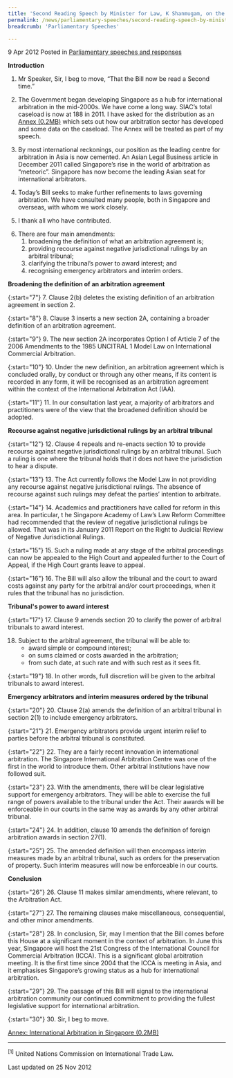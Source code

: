 ```yaml
---
title: 'Second Reading Speech by Minister for Law, K Shanmugam, on the International Arbitration (Amendment) Bill'
permalink: /news/parliamentary-speeches/second-reading-speech-by-minister-for-law-k-shanmugam-on-the-international-arbitration-amendment/
breadcrumb: 'Parliamentary Speeches'

---
```



9 Apr 2012 Posted in [Parliamentary speeches and responses](/news/parliamentary-speeches)

**Introduction**

1. Mr Speaker, Sir, I beg to move, “That the Bill now be read a Second time.”

2. The Government began developing Singapore as a hub for international arbitration in the mid-2000s. We have come a long way. SIAC’s total caseload is now at 188 in 2011. I have asked for the distribution as an [Annex (0.2MB)](/files/news/parliamentary-speeches/2012/04/linkclick7460.pdf) which sets out how our arbitration sector has developed and some data on the caseload. The Annex will be treated as part of my speech.

3. By most international reckonings, our position as the leading centre for arbitration in Asia is now cemented. An Asian Legal Business article in December 2011 called Singapore’s rise in the world of arbitration as “meteoric”. Singapore has now become the leading Asian seat for international arbitrators.

4. Today’s Bill seeks to make further refinements to laws governing arbitration. We have consulted many people, both in Singapore and overseas, with whom we work closely.

5. I thank all who have contributed.


<ol start="6">
<li>There are four main amendments:

<ol>
<li>broadening the definition of what an arbitration agreement is;</li>
<li>providing recourse against negative jurisdictional rulings by an arbitral tribunal;</li>
<li>clarifying the tribunal’s power to award interest; and</li>
<li>recognising emergency arbitrators and interim orders.</li>

</ol>
</li>
</ol>


**Broadening the definition of an arbitration agreement**

{:start="7"}
7. Clause 2(b) deletes the existing definition of an arbitration agreement in section 2.

{:start="8"}
8. Clause 3 inserts a new section 2A, containing a broader definition of an arbitration agreement.

{:start="9"}
9. The new section 2A incorporates Option I of Article 7 of the 2006 Amendments to the 1985 UNCITRAL 1 Model Law on International Commercial Arbitration.

{:start="10"}
10. Under the new definition, an arbitration agreement which is concluded orally, by conduct or through any other means, if its content is recorded in any form, it will be recognised as an arbitration agreement within the context of the International Arbitration Act (IAA).

{:start="11"}
11. In our consultation last year, a majority of arbitrators and practitioners were of the view that the broadened definition should be adopted.


**Recourse against negative jurisdictional rulings by an arbitral tribunal**

{:start="12"}
12. Clause 4 repeals and re-enacts section 10 to provide recourse against negative jurisdictional rulings by an arbitral tribunal. Such a ruling is one where the tribunal holds that it does not have the jurisdiction to hear a dispute.

{:start="13"}
13. The Act currently follows the Model Law in not providing any recourse against negative jurisdictional rulings. The absence of recourse against such rulings may defeat the parties’ intention to arbitrate.

{:start="14"}
14. Academics and practitioners have called for reform in this area. In particular, t he Singapore Academy of Law’s Law Reform Committee had recommended that the review of negative jurisdictional rulings be allowed. That was in its January 2011 Report on the Right to Judicial Review of Negative Jurisdictional Rulings.

{:start="15"}
15. Such a ruling made at any stage of the arbitral proceedings can now be appealed to the High Court and appealed further to the Court of Appeal, if the High Court grants leave to appeal.

{:start="16"}
16. The Bill will also allow the tribunal and the court to award costs against any party for the arbitral and/or court proceedings, when it rules that the tribunal has no jurisdiction.


**Tribunal's power to award interest**

{:start="17"}
17. Clause 9 amends section 20 to clarify the power of arbitral tribunals to award interest.

<ol start="18">
<li>Subject to the arbitral agreement, the tribunal will be able to: 

<ul>

<li>award simple or compound interest;</li>
<li>on sums claimed or costs awarded in the arbitration;</li>
<li> from such date, at such rate and with such rest as it sees fit.</li>
</ul>

</li>
</ol>


{:start="19"}
18. In other words, full discretion will be given to the arbitral tribunals to award interest.


**Emergency arbitrators and interim measures ordered by the tribunal**

{:start="20"}
20. Clause 2(a) amends the definition of an arbitral tribunal in section 2(1) to include emergency arbitrators.

{:start="21"}
21. Emergency arbitrators provide urgent interim relief to parties before the arbitral tribunal is constituted.

{:start="22"}
22. They are a fairly recent innovation in international arbitration. The Singapore International Arbitration Centre was one of the first in the world to introduce them. Other arbitral institutions have now followed suit.

{:start="23"}
23. With the amendments, there will be clear legislative support for emergency arbitrators. They will be able to exercise the full range of powers available to the tribunal under the Act. Their awards will be enforceable in our courts in the same way as awards by any other arbitral tribunal.

{:start="24"}
24. In addition, clause 10 amends the definition of foreign arbitration awards in section 27(1).

{:start="25"}
25. The amended definition will then encompass interim measures made by an arbitral tribunal, such as orders for the preservation of property. Such interim measures will now be enforceable in our courts.

**Conclusion**

{:start="26"}
26. Clause 11 makes similar amendments, where relevant, to the Arbitration Act.

{:start="27"}
27. The remaining clauses make miscellaneous, consequential, and other minor amendments.

{:start="28"}
28. In conclusion, Sir, may I mention that the Bill comes before this House at a significant moment in the context of arbitration. In June this year, Singapore will host the 21st Congress of the International Council for Commercial Arbitration (ICCA). This is a significant global arbitration meeting. It is the first time since 2004 that the ICCA is meeting in Asia, and it emphasises Singapore’s growing status as a hub for international arbitration.

{:start="29"}
29. The passage of this Bill will signal to the international arbitration community our continued commitment to providing the fullest legislative support for international arbitration.

{:start="30"}
30. Sir, I beg to move.

[Annex: International Arbitration in Singapore (0.2MB)](/files/news/parliamentary-speeches/2012/04/linkclick7460.pdf)

---

<sup>[1]</sup>  United Nations Commission on International Trade Law.


<p class="right-side-updated">Last updated on 25 Nov 2012</p>


